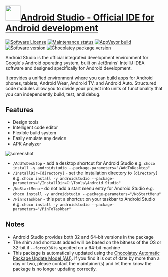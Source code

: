 # [<img src="https://cdn.jsdelivr.net/gh/dgalbraith/chocolatey-packages@9cba6e3678771538f289e2459ce02c96de9ea842/icons/androidstudio.png" width="48" height="48" />Android Studio - Official IDE for Android development](https://community.chocolatey.org/packages/androidstudio)

[![Software License](https://img.shields.io/badge/License-Proprietary-grey.svg)](https://developer.android.com/studio/terms)
[![Maintenance status](https://img.shields.io/badge/maintained%3F-yes-green.svg)](https://gitHub.com/dgalbraith/chocolatey-packages/graphs/commit-activity)
[![AppVeyor build](https://img.shields.io/appveyor/ci/dgalbraith/chocolatey-packages)](https://ci.appveyor.com/project/dgalbraith/chocolatey-packages)
[![Software version](https://img.shields.io/badge/Source-v2022.3.1.20-blue)](https://developer.android.com/studio)
[![Chocolatey package version](https://img.shields.io/chocolatey/v/androidstudio?label=Chocolatey)](https://community.chocolatey.org/packages/androidstudio)

Android Studio is the official integrated development environment for Google's
Android operating system, built on JetBrains' IntelliJ IDEA software and
designed specifically for Android development.

It provides a unified environment where you can build apps for Android phones,
tablets, Android Wear, Android TV, and Android Auto. Structured code modules
allow you to divide your project into units of functionality that you can
independently build, test, and debug.

## Features

* Design tools
* Intelligent code editor
* Flexible build system
* Easily emulate any device
* APK Analyzer

![screenshot](https://cdn.jsdelivr.net/gh/dgalbraith/chocolatey-packages@dc94196b2cf602aac6cccde0b3e0b417ef611c4e/automatic/androidstudio/screenshot.png)

* `/AddToDesktop` - add a desktop shortcut for Android Studio
e.g. `choco install -y androidstudio --package-parameters="/AddToDesktop"`
* `/InstallDir=[directory]` - set the installation directory to `[directory]`
  e.g. `choco install -y androidstudio --package-parameters="/InstallDir=C:\Tools\Android Studio"`
* `/NoStartMenu` - do not add a start menu entry for Android Studio
e.g. `choco install -y androidstudio --package-parameters="/NoStartMenu"`
* `/PinToTaskbar` - this put a shortcut on your taskbar to Android Studio
e.g. `choco install -y androidstudio --package-parameters="/PinToTaskbar"`

## Notes

* Android Studio provides both 32 and 64-bit versions in the package
* The shim and shortcuts added will be based on the bitness of the OS or 32-bit if `--forceX86` is specifed on a 64-bit machine
* This package is automatically updated using the [Chocolatey Automatic Package Update Model (AU)](https://github.com/majkinetor/au/blob/master/README.md).
If you find it is out of date by more than a day or two, please contact the maintainer(s) and let them know the package is no longer updating correctly.
